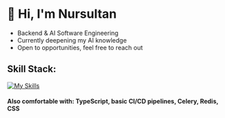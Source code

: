 

# 🌉 Hi, I'm Nursultan
- Backend & AI Software Engineering
- Currently deepening my AI knowledge
- Open to opportunities, feel free to reach out

## Skill Stack:
[![My Skills](https://skillicons.dev/icons?i=python,fastapi,postgresql,docker,mongo,git,react&theme=dark)](https://skillicons.dev)

#### **Also comfortable with:** TypeScript, basic CI/CD pipelines, Celery, Redis, CSS

